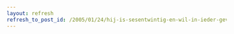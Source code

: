 ```yaml
---
layout: refresh
refresh_to_post_id: /2005/01/24/hij-is-sesentwintig-en-wil-in-ieder-geval-niet-terug
---
```

